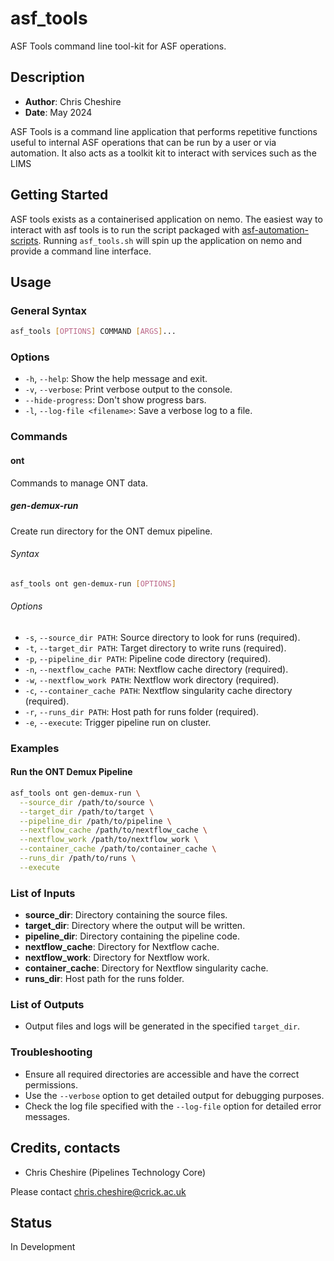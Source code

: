 # asf_tools

ASF Tools command line tool-kit for ASF operations.

## Description

- **Author**: Chris Cheshire
- **Date**: May 2024


ASF Tools is a command line application that performs repetitive functions useful to internal ASF operations that can be run by a user or via automation. It also acts as a toolkit kit to interact with services such as the LIMS

## Getting Started

ASF tools exists as a containerised application on nemo. The easiest way to interact with asf tools is to run the script packaged with [asf-automation-scripts](https://github.com/FrancisCrickInstitute/asf-automation-scripts). Running `asf_tools.sh` will spin up the application on nemo and provide a command line interface.

## Usage

### General Syntax

```sh
asf_tools [OPTIONS] COMMAND [ARGS]...
```

### Options

- `-h`, `--help`: Show the help message and exit.
- `-v`, `--verbose`: Print verbose output to the console.
- `--hide-progress`: Don't show progress bars.
- `-l`, `--log-file <filename>`: Save a verbose log to a file.


### Commands

#### ont

Commands to manage ONT data.

##### gen-demux-run

Create run directory for the ONT demux pipeline.

###### Syntax

```sh
asf_tools ont gen-demux-run [OPTIONS]
```

###### Options

- `-s`, `--source_dir PATH`: Source directory to look for runs (required).
- `-t`, `--target_dir PATH`: Target directory to write runs (required).
- `-p`, `--pipeline_dir PATH`: Pipeline code directory (required).
- `-n`, `--nextflow_cache PATH`: Nextflow cache directory (required).
- `-w`, `--nextflow_work PATH`: Nextflow work directory (required).
- `-c`, `--container_cache PATH`: Nextflow singularity cache directory (required).
- `-r`, `--runs_dir PATH`: Host path for runs folder (required).
- `-e`, `--execute`: Trigger pipeline run on cluster.

### Examples

#### Run the ONT Demux Pipeline

```sh
asf_tools ont gen-demux-run \
  --source_dir /path/to/source \
  --target_dir /path/to/target \
  --pipeline_dir /path/to/pipeline \
  --nextflow_cache /path/to/nextflow_cache \
  --nextflow_work /path/to/nextflow_work \
  --container_cache /path/to/container_cache \
  --runs_dir /path/to/runs \
  --execute
```

### List of Inputs

- **source_dir**: Directory containing the source files.
- **target_dir**: Directory where the output will be written.
- **pipeline_dir**: Directory containing the pipeline code.
- **nextflow_cache**: Directory for Nextflow cache.
- **nextflow_work**: Directory for Nextflow work.
- **container_cache**: Directory for Nextflow singularity cache.
- **runs_dir**: Host path for the runs folder.

### List of Outputs

- Output files and logs will be generated in the specified `target_dir`.

### Troubleshooting

- Ensure all required directories are accessible and have the correct permissions.
- Use the `--verbose` option to get detailed output for debugging purposes.
- Check the log file specified with the `--log-file` option for detailed error messages.

## Credits, contacts

- Chris Cheshire (Pipelines Technology Core)

Please contact chris.cheshire@crick.ac.uk

## Status

In Development
